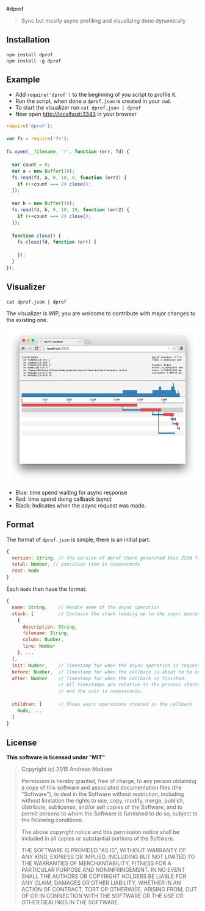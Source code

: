 #dprof

> Sync but mostly async profiling and visualizing done dynamically

## Installation

```sheel
npm install dprof
npm install -g dprof
```

## Example

* Add `require('dprof')` to the beginning of you script to profile it.
* Run the script, when done a `dprof.json` is created in your `cwd`.
* To start the visualizer run `cat dprof.json | dprof`
* Now open [http://localhost:3343](http://localhost:3343) in your browser

```javascript
require('dprof');

var fs = require('fs');

fs.open(__filename, 'r', function (err, fd) {

  var count = 0;
  var a = new Buffer(10);
  fs.read(fd, a, 0, 10, 0, function (err2) {
    if (++count === 2) close();
  });

  var b = new Buffer(10);
  fs.read(fd, b, 0, 10, 10, function (err2) {
    if (++count === 2) close();
  });

  function close() {
    fs.close(fd, function (err) {

    });
  }
});
```

## Visualizer

```shell
cat dprof.json | dprof
```

The visualizer is WIP, you are welcome to contribute with major changes to the existing one.

![Visualizer](https://github.com/AndreasMadsen/dprof/blob/master/visualizer.png)

* Blue: time spend waiting for async response
* Red: time spend doing callback (sync)
* Black: Indicates when the async request was made.

## Format

The format of `dprof.json` is simple, there is an initial part:
```javascript
{
  version: String, // the version of dprof there generated this JSON file
  total: Number, // execution time in nanoseconds
  root: Node
}
```

Each `Node` then have the format:

```javascript
{
  name: String,    // Handle name of the async operation
  stack: [         // Contains the stack leading up to the async operation
    {
      description: String,
      filename: String,
      column: Number,
      line: Number
    }, ...
  ],
  init: Number,    // Timestamp for when the async operation is requested.
  before: Number,  // Timestamp for when the callback is about to be called.
  after: Number    // Timestamp for when the callback is finished.
                   // All timestamps are relative to the process startup time
                   // and the unit is nanoseconds.

  children: [      // Shows async operations created in the callback
    Node, ...
  ]
}
```

## License

**This software is licensed under "MIT"**

> Copyright (c) 2015 Andreas Madsen
>
> Permission is hereby granted, free of charge, to any person obtaining a copy
> of this software and associated documentation files (the "Software"), to deal
> in the Software without restriction, including without limitation the rights
> to use, copy, modify, merge, publish, distribute, sublicense, and/or sell
> copies of the Software, and to permit persons to whom the Software is
> furnished to do so, subject to the following conditions:
>
> The above copyright notice and this permission notice shall be included in
> all copies or substantial portions of the Software.
>
> THE SOFTWARE IS PROVIDED "AS IS", WITHOUT WARRANTY OF ANY KIND, EXPRESS OR
> IMPLIED, INCLUDING BUT NOT LIMITED TO THE WARRANTIES OF MERCHANTABILITY,
> FITNESS FOR A PARTICULAR PURPOSE AND NONINFRINGEMENT. IN NO EVENT SHALL THE
> AUTHORS OR COPYRIGHT HOLDERS BE LIABLE FOR ANY CLAIM, DAMAGES OR OTHER
> LIABILITY, WHETHER IN AN ACTION OF CONTRACT, TORT OR OTHERWISE, ARISING FROM,
> OUT OF OR IN CONNECTION WITH THE SOFTWARE OR THE USE OR OTHER DEALINGS IN
> THE SOFTWARE.

